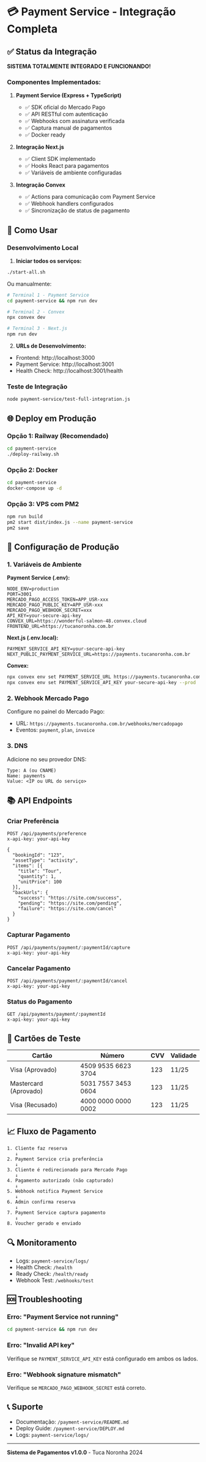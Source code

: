 # 💳 Payment Service - Integração Completa

## ✅ Status da Integração

**SISTEMA TOTALMENTE INTEGRADO E FUNCIONANDO!**

### Componentes Implementados:

1. **Payment Service (Express + TypeScript)**
   - ✅ SDK oficial do Mercado Pago
   - ✅ API RESTful com autenticação
   - ✅ Webhooks com assinatura verificada
   - ✅ Captura manual de pagamentos
   - ✅ Docker ready

2. **Integração Next.js**
   - ✅ Client SDK implementado
   - ✅ Hooks React para pagamentos
   - ✅ Variáveis de ambiente configuradas

3. **Integração Convex**
   - ✅ Actions para comunicação com Payment Service
   - ✅ Webhook handlers configurados
   - ✅ Sincronização de status de pagamento

## 🚀 Como Usar

### Desenvolvimento Local

1. **Iniciar todos os serviços:**
```bash
./start-all.sh
```

Ou manualmente:
```bash
# Terminal 1 - Payment Service
cd payment-service && npm run dev

# Terminal 2 - Convex
npx convex dev

# Terminal 3 - Next.js
npm run dev
```

2. **URLs de Desenvolvimento:**
- Frontend: http://localhost:3000
- Payment Service: http://localhost:3001
- Health Check: http://localhost:3001/health

### Teste de Integração

```bash
node payment-service/test-full-integration.js
```

## 🌐 Deploy em Produção

### Opção 1: Railway (Recomendado)

```bash
cd payment-service
./deploy-railway.sh
```

### Opção 2: Docker

```bash
cd payment-service
docker-compose up -d
```

### Opção 3: VPS com PM2

```bash
npm run build
pm2 start dist/index.js --name payment-service
pm2 save
```

## 🔧 Configuração de Produção

### 1. Variáveis de Ambiente

**Payment Service (.env):**
```env
NODE_ENV=production
PORT=3001
MERCADO_PAGO_ACCESS_TOKEN=APP_USR-xxx
MERCADO_PAGO_PUBLIC_KEY=APP_USR-xxx
MERCADO_PAGO_WEBHOOK_SECRET=xxx
API_KEY=your-secure-api-key
CONVEX_URL=https://wonderful-salmon-48.convex.cloud
FRONTEND_URL=https://tucanoronha.com.br
```

**Next.js (.env.local):**
```env
PAYMENT_SERVICE_API_KEY=your-secure-api-key
NEXT_PUBLIC_PAYMENT_SERVICE_URL=https://payments.tucanoronha.com.br
```

**Convex:**
```bash
npx convex env set PAYMENT_SERVICE_URL https://payments.tucanoronha.com.br --prod
npx convex env set PAYMENT_SERVICE_API_KEY your-secure-api-key --prod
```

### 2. Webhook Mercado Pago

Configure no painel do Mercado Pago:
- URL: `https://payments.tucanoronha.com.br/webhooks/mercadopago`
- Eventos: `payment`, `plan`, `invoice`

### 3. DNS

Adicione no seu provedor DNS:
```
Type: A (ou CNAME)
Name: payments
Value: <IP ou URL do serviço>
```

## 📚 API Endpoints

### Criar Preferência
```
POST /api/payments/preference
x-api-key: your-api-key

{
  "bookingId": "123",
  "assetType": "activity",
  "items": [{
    "title": "Tour",
    "quantity": 1,
    "unitPrice": 100
  }],
  "backUrls": {
    "success": "https://site.com/success",
    "pending": "https://site.com/pending",
    "failure": "https://site.com/cancel"
  }
}
```

### Capturar Pagamento
```
POST /api/payments/payment/:paymentId/capture
x-api-key: your-api-key
```

### Cancelar Pagamento
```
POST /api/payments/payment/:paymentId/cancel
x-api-key: your-api-key
```

### Status do Pagamento
```
GET /api/payments/payment/:paymentId
x-api-key: your-api-key
```

## 🧪 Cartões de Teste

| Cartão | Número | CVV | Validade |
|--------|--------|-----|----------|
| Visa (Aprovado) | 4509 9535 6623 3704 | 123 | 11/25 |
| Mastercard (Aprovado) | 5031 7557 3453 0604 | 123 | 11/25 |
| Visa (Recusado) | 4000 0000 0000 0002 | 123 | 11/25 |

## 📈 Fluxo de Pagamento

```
1. Cliente faz reserva
   ↓
2. Payment Service cria preferência
   ↓
3. Cliente é redirecionado para Mercado Pago
   ↓
4. Pagamento autorizado (não capturado)
   ↓
5. Webhook notifica Payment Service
   ↓
6. Admin confirma reserva
   ↓
7. Payment Service captura pagamento
   ↓
8. Voucher gerado e enviado
```

## 🔍 Monitoramento

- Logs: `payment-service/logs/`
- Health Check: `/health`
- Ready Check: `/health/ready`
- Webhook Test: `/webhooks/test`

## 🆘 Troubleshooting

### Erro: "Payment Service not running"
```bash
cd payment-service && npm run dev
```

### Erro: "Invalid API key"
Verifique se `PAYMENT_SERVICE_API_KEY` está configurado em ambos os lados.

### Erro: "Webhook signature mismatch"
Verifique se `MERCADO_PAGO_WEBHOOK_SECRET` está correto.

## 📞 Suporte

- Documentação: `/payment-service/README.md`
- Deploy Guide: `/payment-service/DEPLOY.md`
- Logs: `payment-service/logs/`

---

**Sistema de Pagamentos v1.0.0** - Tuca Noronha 2024
